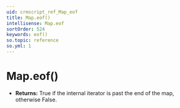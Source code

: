 ```yaml
---
uid: crmscript_ref_Map_eof
title: Map.eof()
intellisense: Map.eof
sortOrder: 524
keywords: eof()
so.topic: reference
so.yml: 1
---
```


# Map.eof()

* **Returns:** True if the internal iterator is past the end of the map, otherwise False.
